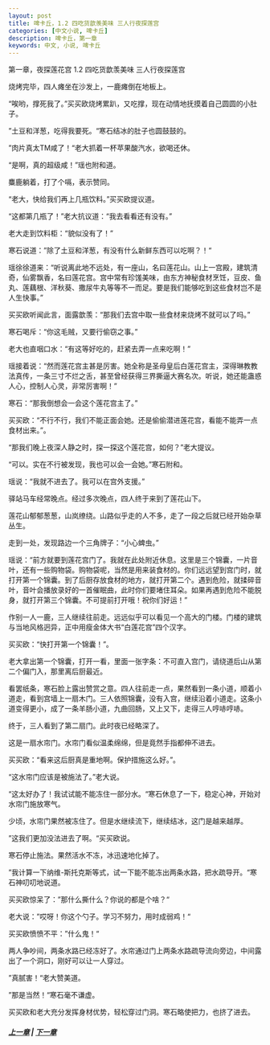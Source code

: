```yaml
---
layout: post
title: 啤卡丘，1.2 四吃货歆羡美味 三人行夜探莲宫
categories: [中文小说, 啤卡丘]
description: 啤卡丘，第一章
keywords: 中文, 小说, 啤卡丘
---
```


第一章，夜探莲花宫 1.2 四吃货歆羡美味 三人行夜探莲宫

烧烤完毕，四人瘫坐在沙发上，一鹿瘫倒在地板上。

“唉哟，撑死我了。”买买欧烧烤累趴，又吃撑，现在动情地抚摸着自己圆圆的小肚子。

”土豆和洋葱，吃得我要死。“寒石结冰的肚子也圆鼓鼓的。

”肉片真太TM咸了！“老大抓着一杯苹果酸汽水，欲喝还休。

“是啊，真的超级咸！”瑶也附和道。

麋鹿躺着，打了个嗝，表示赞同。

“老大，快给我们再上几瓶饮料。”买买欧提议道。

“这都第几瓶了！”老大抗议道：“我去看看还有没有。”

老大走到饮料柜：“貌似没有了！”

寒石说道：”除了土豆和洋葱，有没有什么新鲜东西可以吃啊？！“

瑶徐徐道来：“听说离此地不远处，有一座山，名曰莲花山。山上一宫殿，建筑清奇，仙雾飘香，名曰莲花宫。宫中常有珍馐美味，由东方神秘食材烹饪，豆皮、鱼丸、莲藕根、洋秋葵、撒尿牛丸等等不一而足。要是我们能够吃到这些食材岂不是人生快事。”

买买欧听闻此言，面露歆羡：“那我们去宫中取一些食材来烧烤不就可以了吗。”

寒石喝斥：“你这毛贼，又要行偷窃之事。”

老大也直咽口水：“有这等好吃的，赶紧去弄一点来吃啊！”

瑶接着说：“然而莲花宫主甚是厉害。她全称是圣母皇后白莲花宫主，深得琳教教法真传，一条三寸不烂之舌，甚至曾经获得三界撕逼大赛名次。听说，她还能蛊惑人心，控制人心灵，非常厉害啊！”

寒石：“那我倒想会一会这个莲花宫主了。”

买买欧：“不行不行，我们不能正面会她。还是偷偷潜进莲花宫，看能不能弄一点食材出来。”。

“那我们晚上夜深人静之时，探一探这个莲花宫，如何？”老大提议。

“可以。实在不行被发现，我也可以会一会她。”寒石附和。

瑶说：“我就不进去了。我可以在宫外支援。”



驿站马车经常晚点。经过多次晚点，四人终于来到了莲花山下。

莲花山郁郁葱葱，山岚缭绕。山路似乎走的人不多，走了一段之后就已经开始杂草丛生。

走到一处，发现路边一个三角牌子：“小心蜱虫。”

瑶说：“前方就要到莲花宫门了。我就在此处附近休息。这里是三个锦囊，一片音叶，还有一些购物袋。购物袋呢，当然是用来装食材的。你们远远望到宫门时，就打开第一个锦囊。到了后厨存放食材的地方，就打开第二个。遇到危险，就揉碎音叶，音叶会播放录好的一首催眠曲，此时你们要堵住耳朵。如果再遇到危险不能脱身，就打开第三个锦囊。不可提前打开哦！祝你们好运！”

作别一人一鹿，三人继续往前走。远远似乎可以看见一个高大的门楼。门楼的建筑与当地风格迥异，正中用瘦金体大书“白莲花宫”四个汉字。

买买欧：“快打开第一个锦囊！”。

老大拿出第一个锦囊，打开一看，里面一张字条：不可直入宫门，请绕道后山从第二个偏门入，那里离后厨最近。

看罢纸条，寒石脸上露出赞赏之意。四人往前走一点，果然看到一条小道，顺着小道走，看到宫墙上一扇木门。三人依照锦囊，没有入宫，继续沿着小道走。这条小道变得更小，成了一条羊肠小道，九曲回肠，又上又下，走得三人哼哧哼哧。

终于，三人看到了第二扇门。此时夜已经略深了。

这是一扇水帘门。水帘门看似温柔绵绵，但是竟然手指都伸不进去。

买买欧：“看来这后厨真是重地啊。保护措施这么好。”。

“这水帘门应该是被施法了。”老大说。

“这太好办了！我试试能不能冻住一部分水。“寒石休息了一下，稳定心神，开始对水帘门施放寒气。

少顷，水帘门果然被冻住了。但是水继续流下，继续结冰，这门是越来越厚。

”这我们更加没法进去了啊。“买买欧说。

寒石停止施法。果然活水不冻，冰迅速地化掉了。

”我计算一下纳维-斯托克斯等式，试一下能不能冻出两条水路，把水疏导开。“寒石神叨叨地说道。

买买欧惊呆了：”那什么撕什么？你说的都是个啥？“

老大说：”哎呀！你这个勺子。学习不努力，用时成弱鸡！“

买买欧愤愤不平：”什么鬼！“

两人争吵间，两条水路已经冻好了。水帘通过门上两条水路疏导流向旁边，中间露出了一个洞口，刚好可以让一人穿过。

”真腻害！“老大赞美道。

”那是当然！“寒石毫不谦虚。

买买欧和老大充分发挥身材优势，轻松穿过门洞。寒石略使把力，也挤了进去。

##### [上一章](/2017/08/29/Pikaqiu-1-1/) | [下一章](/2017/08/31/Pikaqiu-1-3/)
